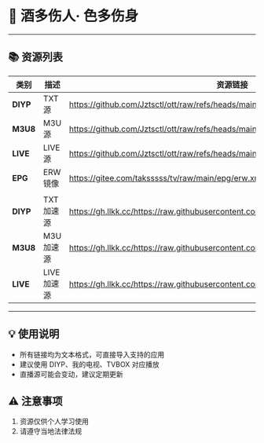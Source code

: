 # 🍷 酒多伤人· 色多伤身

---

## 📚 资源列表

| 类别       | 描述         | 资源链接                  |
|------------|--------------|--------------------------|
| **DIYP**   | TXT源 | https://github.com/Jztsctl/ott/raw/refs/heads/main/diyp.txt         |
| **M3U8**   | M3U源   | https://github.com/Jztsctl/ott/raw/refs/heads/main/list.txt         |
| **LIVE**   | LIVE源       | https://github.com/Jztsctl/ott/raw/refs/heads/main/live.txt         |
| **EPG**    | ERW镜像     | https://gitee.com/taksssss/tv/raw/main/epg/erw.xml.gz        |
||||
| **DIYP**   | TXT加速源 | https://gh.llkk.cc/https://raw.githubusercontent.com/Jztsctl/ott/refs/heads/main/diyp.txt         |
| **M3U8**   | M3U加速源   | https://gh.llkk.cc/https://raw.githubusercontent.com/Jztsctl/ott/refs/heads/main/list.txt         |
| **LIVE**   | LIVE加速源       | https://gh.llkk.cc/https://raw.githubusercontent.com/Jztsctl/ott/refs/heads/main/live.txt         |


---

## 💡 使用说明
- 所有链接均为文本格式，可直接导入支持的应用
- 建议使用 DIYP、我的电视、TVBOX 对应播放
- 直播源可能会变动，建议定期更新

## ⚠️ 注意事项
1. 资源仅供个人学习使用
2. 请遵守当地法律法规

<div align="right" style="color:#888;font-size:0.9em;">
</div>
